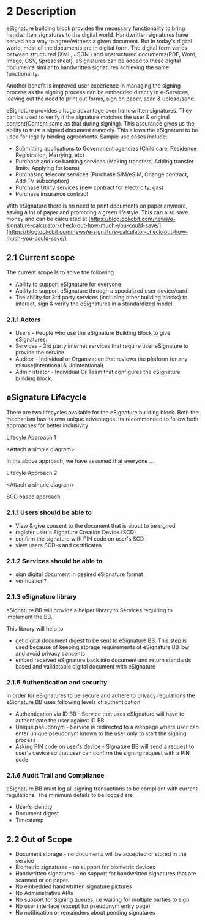 # 2 Description

eSignature building block provides the necessary functionality to bring handwritten signatures to the digital world. Handwritten signatures have served as a way to agree/witness a given document. But in today's digital world, most of the documents are in digital form. The digital form varies between structured (XML, JSON ) and unstructured documents(PDF, Word, Image, CSV, Spreadsheet).  eSignatures can be added to these digital documents similar to handwritten signatures achieving the same functionality.



Another benefit is improved user experience in managing the signing process as the signing process can be embedded directly in e-Services, leaving out the need to print out forms, sign on paper, scan & upload/send.

eSignature provides a huge advantage over handwritten signatures. They can be used to verify if the signature matches the user & original content(Content same as that during signing). This assurance gives us the ability to trust a signed document remotely.  This allows the eSignature to be used for legally binding agreements. Sample use cases include:

* Submitting applications to Government agencies (Child care, Residence Registration, Marrying, etc)
* Purchase and use banking services (Making transfers, Adding transfer limits, Applying for loans)
* Purchasing telecom services (Purchase SIM/eSIM, Change contract, Add TV subscription)
* Purchase Utility services (new contract for electricity, gas)
* Purchase insurance contract

With eSignature there is no need to print documents on paper anymore, saving a lot of paper and promoting a green lifestyle. This can also save money and can be calculated at [https://blog.dokobit.com/news/e-signature-calculator-check-out-how-much-you-could-save/](https://blog.dokobit.com/news/e-signature-calculator-check-out-how-much-you-could-save/)

## 2.1 Current scope

The current scope is to solve the following&#x20;

* Ability to support eSignature for everyone.
* Ability to support eSignature through a specialized user device/card.
* The ability for 3rd party services (including other building blocks) to interact, sign & verify the eSignatures in a standardized model.

### 2.1.1 Actors

* Users - People who use the eSignature Building Block to give eSignatures.
* Services - 3rd party internet services that require user eSignature to provide the service
* Auditor - Individual or Organization that reviews the platform for any misuse(Intentional & Unintentional)
* Administrator - Individual Or Team that configures the eSignature building block.&#x20;

## eSignature Lifecycle

There are two lifecycles available for the eSignature building block. Both the mechanism has its own unique advantages. Its recommended to follow both approaches for better inclusivity&#x20;

Lifecyle Approach 1

\<Attach a simple diagram>

In the above approach, we have assumed that everyone ...

Lifecyle Approach 2

\<Attach a simple diagram>

SCD based approach

### 2.1.1 Users should be able to

* View & give consent to the document that is about to be signed
* register user's Signature Creation Device (SCD)&#x20;
* confirm the signature with PIN code on user's SCD&#x20;
* view users SCD-s and certificates

### 2.1.2 Services should be able to&#x20;

* sign digital document in desired eSignature format
* verification?

### 2.1.3 eSignature library

eSignature BB will provide a helper library to Services requiring to implement the BB.

This library will help to

* get digital document digest to be sent to eSignature BB. This step is used because of keeping storage requirements of eSignature BB low and avoid privacy concents
* embed received eSignature back into document and return standards based and validatable digital document with eSignature

###

### 2.1.5 Authentication and security

In order for eSignatures to be secure and adhere to privacy regulations the eSignature BB uses following levels of authentication

* Authentication via ID BB - Service that uses eSIgnature will have to authenticate the user against ID BB.
* Unique pseudonym - Service is redirected to a webpage where user can enter unique pseudonym known to the user only to start the signing process
* Asking PIN code on user's device - Signature BB will send a request to user's device so that user can confirm the signing request with a PIN code

### 2.1.6 Audit Trail and Compliance

eSignature BB must log all signing transactions to be compliant with current regulations. The minimum details to be logged are

* User's identity
* Document digest
* Timestamp

## 2.2 Out of Scope

* Document storage - no documents will be accepted or stored in the service
* Biometric signatures - no support for biometric devices
* Handwritten signatures - no support for handwritten signatures that are scanned or on paper.&#x20;
* No embedded handwtritten signature pictures
* No Administrative APIs
* No support for Signing queues, i.e waiting for multiple parties to sign
* No user interface (except for pseudonym entry page)
* No notification or remainders about pending signatures













